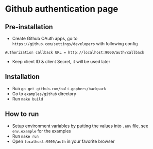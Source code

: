 # Github authentication page

## Pre-installation
- Create Github OAuth apps, go to `https://github.com/settings/developers` with following config
```
Authorization callback URL = http://localhost:9000/auth/callback

```
- Keep client ID & client Secret, it will be used later

## Installation
- Run `go get github.com/bali-gophers/backpack`
- Go to `examples/github` directory
- Run `make build`

## How to run
- Setup environment variables by putting the values into `.env` file, see `env.example` for the examples
- Run `make run`
- Open `localhost:9000/auth` in your favorite browser